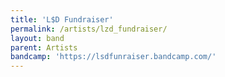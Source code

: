 ```yaml
---
title: 'L$D Fundraiser'
permalink: /artists/lzd_fundraiser/
layout: band
parent: Artists
bandcamp: 'https://lsdfunraiser.bandcamp.com/'
---
```

